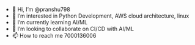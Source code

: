 - 👋 Hi, I’m @pranshu798
- 👀 I’m interested in Python Development, AWS cloud architecture, linux
- 🌱 I’m currently learning AI/ML
- 💞️ I’m looking to collaborate on CI/CD with AI/ML
- 📫 How to reach me 7000136006

<!---
pranshu798/pranshu798 is a ✨ special ✨ repository because its `README.md` (this file) appears on your GitHub profile.
You can click the Preview link to take a look at your changes.
--->
